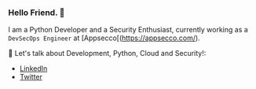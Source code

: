 ### Hello Friend. 👋

I am a Python Developer and a Security Enthusiast, currently working as a `DevSecOps Engineer` at [Appsecco[(https://appsecco.com/).

💬 Let's talk about Development, Python, Cloud and Security!:

* [LinkedIn](https://www.linkedin.com/in/ayushpriya10/)
* [Twitter](https://twitter.com/ayushpriya10)
